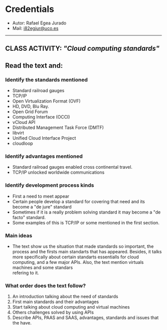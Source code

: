 # Credentials
- Autor: Rafael Egea Jurado
- Mail: i82egjur@uco.es


----------



## CLASS ACTIVITY: ***"Cloud computing standards"***

## Read the text and:

###  Identify the standards mentioned

- Standard railroad gauges
- TCP/IP
- Open Virtualization Format (OVF)
- HD, DVD, Blu Ray.
- Open Grid Forum
- Computing Interface (OCCI)
- vCloud API
- Distributed Management Task Force (DMTF)
- libvirt
- Unified Cloud Interface Project
- cloudloop

### Identify advantages mentioned
- Standard railroad gauges enabled cross continental travel.
- TCP/IP unlocked worldwide communications

### Identify development process kinds
- First a need to meet appear
- Certain people develop a standard for covering that need and its become a "de jure" standard 
- Sometimes if it is a really problem solving standard it may become a "de facto" standard.
- Some examples of this is TCP/IP or some mentioned in the first section.

### Main ideas
- The text show us the situation that made standards so important, the process and the firsts main standarts that has appeared. Besides, it talks more 
  specifically about certain standarts essentialls for cloud computing, and a few major APIs. Also, the text mention virtuals machines and some standars  
  refering to it.
  
 ### What order does the text follow?
 1. An introduction talking about the need of standards
 2. First main standards and their advantages
 3. Start talking about cloud computing and virtual machines
 4. Others challenges solved by using APIs
 5. Describe APIs, PAAS and SAAS, advantages, standards and issues that the have.
